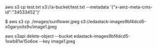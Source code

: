 

aws s3 cp test.txt s3://a-bucket/test.txt --metadata '{"x-amz-meta-cms-id":"34533452"}'

$ aws s3 cp ./images/sunflower.jpeg  s3://edastack-images9bf4dcd5-x0garyoits9v/image1.jpeg

aws s3api delete-object --bucket edastack-images9bf4dcd5-1xwb81w15o6oe --key image1.jpeg
